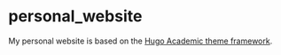 # personal_website

My personal website is based on the [Hugo Academic theme framework](https://themes.gohugo.io/academic/).
